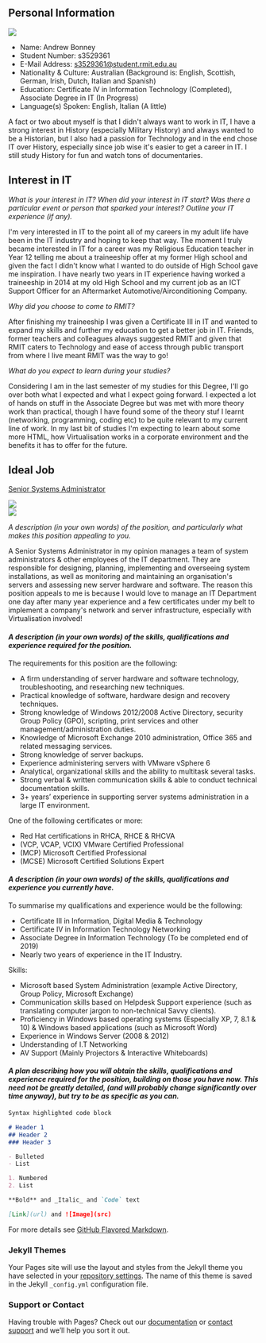 ## Personal Information

<img src="https://media.discordapp.net/attachments/379062178499657784/620940565961375744/test.PNG"> 

* Name: Andrew Bonney
* Student Number: s3529361
* E-Mail Address: s3529361@student.rmit.edu.au
* Nationality & Culture: Australian (Background is: English, Scottish, German, Irish, Dutch, Italian and Spanish)
* Education: Certificate IV in Information Technology (Completed), Associate Degree in IT (In Progress)
* Language(s) Spoken: English, Italian (A little)

A fact or two about myself is that I didn't always want to work in IT, I have a strong interest in History (especially Military History) and always wanted to be a Historian, but I also had a passion for Technology and in the end chose IT over History, especially since job wise it's easier to get a career in IT. I still study History for fun and watch tons of documentaries.

## Interest in IT

_What is your interest in IT? When did your interest in IT start? Was there a particular event or person that sparked your interest? Outline your IT experience (if any)._

I'm very interested in IT to the point all of my careers in my adult life have been in the IT industry and hoping to keep that way. The moment I truly became interested in IT for a career was my Religious Education teacher in Year 12 telling me about a traineeship offer at my former High school and given the fact I didn't know what I wanted to do outside of High School gave me inspiration. I have nearly two years in IT experience having worked a traineeship in 2014 at my old High School and my current job as an ICT Support Officer for an Aftermarket Automotive/Airconditioning Company.

_Why did you choose to come to RMIT?_

After finishing my traineeship I was given a Certificate III in IT and wanted to expand my skills and further my education to get a better job in IT. Friends, former teachers and colleagues always suggested RMIT and given that RMIT caters to Technology and ease of access through public transport from where I live meant RMIT was the way to go!

_What do you expect to learn during your studies?_

Considering I am in the last semester of my studies for this Degree, I'll go over both what I expected and what I expect going forward. I expected a lot of hands on stuff in the Associate Degree but was met with more theory work than practical, though I have found some of the theory stuf I learnt (networking, programming, coding etc) to be quite relevant to my current line of work. In my last bit of studies I'm expecting to learn about some more HTML, how Virtualisation works in a corporate environment and the benefits it has to offer for the future.

## Ideal Job

 <a href="https://www.seek.com.au/job/39850179?type=standard&searchrequesttoken=e019c528-7a29-4543-984b-5c90d9a34d71">Senior Systems Administrator</a> 
 
<div class="row">
  <div class="column">
    <img src="https://media.discordapp.net/attachments/379062178499657784/620943383812243456/unknown.png?width=366&height=677">
  </div>
  <div class="column">
    <img src="https://media.discordapp.net/attachments/379062178499657784/620944946874155009/unknown.png">
  </div>
</div>

_A description (in your own words) of the position, and particularly what makes this position appealing to you._

A Senior Systems Administrator in my opinion manages a team of system administrators & other employees of the IT department.  They are responsible for designing, planning, implementing and overseeing system installations, as well as monitoring and maintaining an organisation's servers and assessing new server hardware and software. The reason this position appeals to me is because I would love to manage an IT Department one day after many year experience and a few certificates under my belt to implement a company's network and server infrastructure, especially with Virtualisation involved!

#### _A description (in your own words) of the skills, qualifications and experience required for the position._

The requirements for this position are the following:

- A firm understanding of server hardware and software technology, troubleshooting, and researching new techniques.  
- Practical knowledge of software, hardware design and recovery techniques.    
- Strong knowledge of Windows 2012/2008 Active Directory, security Group Policy (GPO), scripting, print services and other management/administration duties. 
- Knowledge of Microsoft Exchange 2010 administration, Office 365 and related messaging services.  
- Strong knowledge of server backups.
- Experience administering servers with VMware vSphere 6  
- Analytical, organizational skills and the ability to multitask several tasks.
- Strong verbal & written communication skills & able to conduct technical documentation skills. 
- 3+ years’ experience in supporting server systems administration in a large IT environment. 

One of the following certificates or more:

- Red Hat certifications in RHCA, RHCE & RHCVA
- (VCP, VCAP, VCIX) VMware Certified Professional
- (MCP) Microsoft Certified Professional
- (MCSE) Microsoft Certified Solutions Expert

#### _A description (in your own words) of the skills, qualifications and experience you currently have._

To summarise my qualifications and experience would be the following:

- Certificate III in Information, Digital Media & Technology
- Certificate IV in Information Technology Networking
- Associate Degree in Information Technology (To be completed end of 2019)
- Nearly two years of experience in the IT Industry.

Skills:

-	Microsoft based System Administration (example Active Directory, Group Policy, Microsoft Exchange)
-	Communication skills based on Helpdesk Support experience (such as translating computer jargon to non-technical Savvy clients).
-	Proficiency in Windows based operating systems (Especially XP, 7, 8.1 & 10) & Windows based applications (such as Microsoft Word)
-	Experience in Windows Server (2008 & 2012)
-	Understanding of I.T Networking
-	AV Support (Mainly Projectors & Interactive Whiteboards)

#### _A plan describing how you will obtain the skills, qualifications and experience required for the position, building on those you have now. This need not be greatly detailed, (and will probably change significantly over time anyway), but try to be as specific as you can._







```markdown
Syntax highlighted code block

# Header 1
## Header 2
### Header 3

- Bulleted
- List

1. Numbered
2. List

**Bold** and _Italic_ and `Code` text

[Link](url) and ![Image](src)
```

For more details see [GitHub Flavored Markdown](https://guides.github.com/features/mastering-markdown/).

### Jekyll Themes

Your Pages site will use the layout and styles from the Jekyll theme you have selected in your [repository settings](https://github.com/s3529361/Assignment1/settings). The name of this theme is saved in the Jekyll `_config.yml` configuration file.

### Support or Contact

Having trouble with Pages? Check out our [documentation](https://help.github.com/categories/github-pages-basics/) or [contact support](https://github.com/contact) and we’ll help you sort it out.
